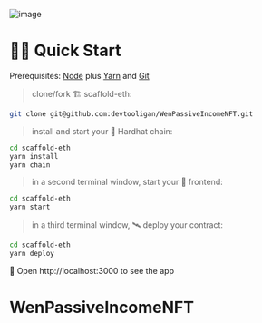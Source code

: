 ![image](https://repository-images.githubusercontent.com/410123230/e0606bb2-9432-40c1-9c0a-4230ccfa5f97)


# 🏄‍♂️ Quick Start

Prerequisites: [Node](https://nodejs.org/en/download/) plus [Yarn](https://classic.yarnpkg.com/en/docs/install/) and [Git](https://git-scm.com/downloads)

> clone/fork 🏗 scaffold-eth:

```bash
git clone git@github.com:devtooligan/WenPassiveIncomeNFT.git
```

> install and start your 👷‍ Hardhat chain:

```bash
cd scaffold-eth
yarn install
yarn chain
```

> in a second terminal window, start your 📱 frontend:

```bash
cd scaffold-eth
yarn start
```

> in a third terminal window, 🛰 deploy your contract:

```bash
cd scaffold-eth
yarn deploy
```


📱 Open http://localhost:3000 to see the app

# WenPassiveIncomeNFT

